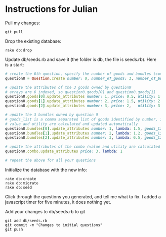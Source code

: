 # Instructions for Julian

Pull my changes:

    git pull

Drop the existing database:

    rake db:drop

Update db/seeds.rb and save it (the folder is db, the file is seeds.rb). Here is a start:

```ruby
# create the 0th question, specify the number of goods and bundles (combo is automatically created)
question0 = Question.create number: 0, number_of_goods: 3, number_of_bundles: 3

# update the attributes of the 3 goods owned by question0
# arrays are 0 indexed, so question0.goods[0] and question0.goods[1]
question0.goods[0].update_attributes number: 1, price: 0.5, utility: 1
question0.goods[1].update_attributes number: 2, price: 1.5, utility: 2
question0.goods[2].update_attributes number: 3, price: 2,   utility: 3

# update the 3 bundles owned by question 0
# goods_list is a comma separated list of goods identified by number, ie '0,1', or '2'
# value and utility are calculated and updated automatically
question0.bundles[0].update_attributes number: 1, lambda: 1.5, goods_list: '1'
question0.bundles[1].update_attributes number: 2, lambda: 1.2, goods_list: '1,3'
question0.bundles[2].update_attributes number: 3, lambda: 0.5, goods_list: '2,3'

# update the attributes of the combo (value and utility are calculated and updated automatically)
question0.combo.update_attributes price: 3, lambda: 1

# repeat the above for all your questions
```
Initialize the database with the new info:

    rake db:create
    rake db:migrate
    rake db:seed

Click through the questions you generated, and tell me what to fix. I added a javascript timer for five minutes, it does nothing yet.

Add your changes to db/seeds.rb to git

    git add db/seeds.rb
    git commit -m "Changes to initial questions"
    git push




